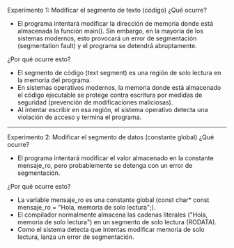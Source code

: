 Experimento 1: Modificar el segmento de texto (código)
¿Qué ocurre?
- El programa intentará modificar la dirección de memoria donde está almacenada la función main(). Sin embargo, en la mayoría de los sistemas modernos, esto provocará un error de segmentación (segmentation fault) y el programa se detendrá abruptamente.

¿Por qué ocurre esto?
- El segmento de código (text segment) es una región de solo lectura en la memoria del programa.
- En sistemas operativos modernos, la memoria donde está almacenado el código ejecutable se protege contra escritura por medidas de seguridad (prevención de modificaciones maliciosas).
- Al intentar escribir en esa región, el sistema operativo detecta una violación de acceso y termina el programa.
_______________________________________________________________________________________________________________________________________________________________________________________________________________________________________________________________________________
Experimento 2: Modificar el segmento de datos (constante global)
¿Qué ocurre?
- El programa intentará modificar el valor almacenado en la constante mensaje_ro, pero probablemente se detenga con un error de segmentación.

¿Por qué ocurre esto?
- La variable mensaje_ro es una constante global (const char* const mensaje_ro = "Hola, memoria de solo lectura";).
- El compilador normalmente almacena las cadenas literales ("Hola, memoria de solo lectura") en un segmento de solo lectura (RODATA).
- Como el sistema detecta que intentas modificar memoria de solo lectura, lanza un error de segmentación.
